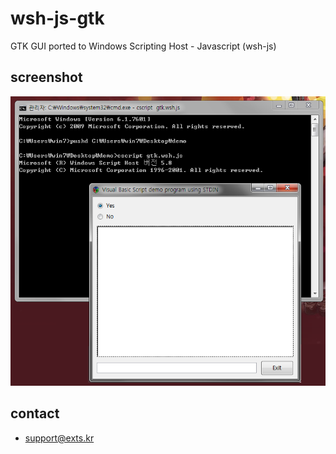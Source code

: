 # wsh-js-gtk
GTK GUI ported to Windows Scripting Host - Javascript (wsh-js)

## screenshot
![screenshot](https://raw.githubusercontent.com/gnh1201/wsh-js-gtk/master/demo.png)

## contact
- support@exts.kr
